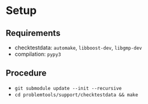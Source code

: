 # Setup

## Requirements
 * checktestdata: `automake`, `libboost-dev`, `libgmp-dev`
 * compilation: `pypy3`

## Procedure

 * `git submodule update --init --recursive`
 * `cd problemtools/support/checktestdata && make`
